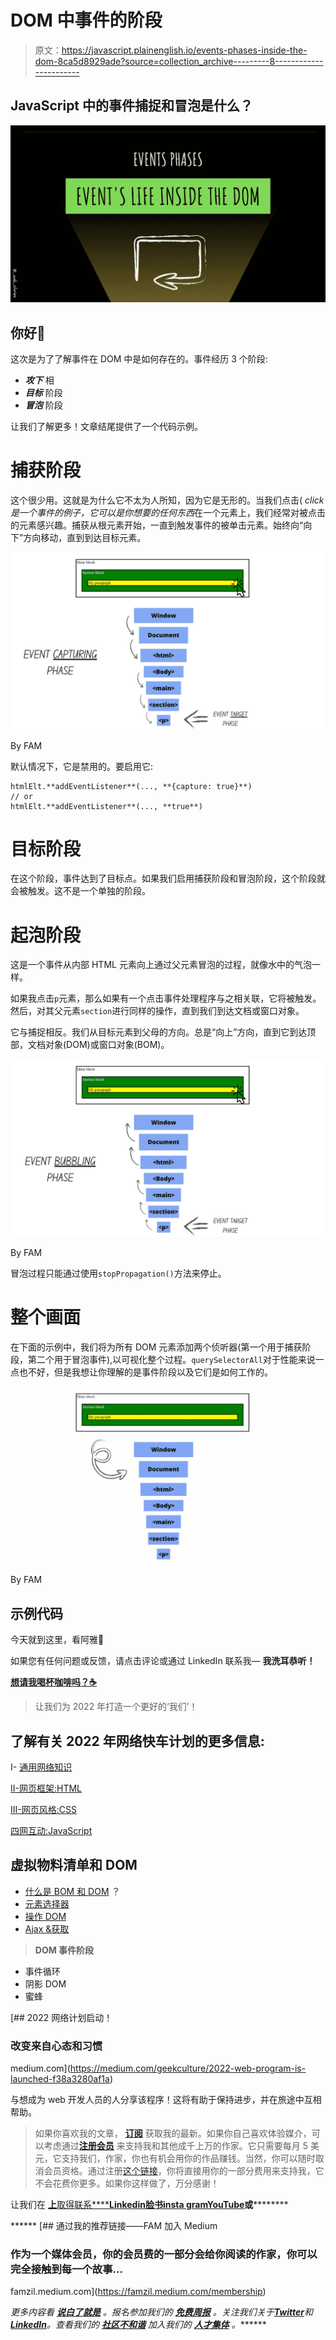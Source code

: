 # DOM 中事件的阶段

> 原文：<https://javascript.plainenglish.io/events-phases-inside-the-dom-8ca5d8929ade?source=collection_archive---------8----------------------->

## JavaScript 中的事件捕捉和冒泡是什么？

![](img/ee7031cf923bdf279bfdb1d12cc7c74d.png)

## 你好👋

这次是为了了解事件在 DOM 中是如何存在的。事件经历 3 个阶段:

*   ***攻下*** 相
*   ***目标*** 阶段
*   ***冒泡*** 阶段

让我们了解更多！文章结尾提供了一个代码示例。

# 捕获阶段

这个很少用。这就是为什么它不太为人所知，因为它是无形的。当我们点击( *click 是一个事件的例子，它可以是你想要的任何东西*在一个元素上，我们经常对被点击的元素感兴趣。捕获从根元素开始，一直到触发事件的被单击元素。始终向“向下”方向移动，直到到达目标元素。

![](img/3f428aff786c43c96a085dffaa799c30.png)

By FAM

默认情况下，它是禁用的。要启用它:

```
htmlElt.**addEventListener**(..., **{capture: true}**)
// or
htmlElt.**addEventListener**(..., **true**)
```

# 目标阶段

在这个阶段，事件达到了目标点。如果我们启用捕获阶段和冒泡阶段，这个阶段就会被触发。这不是一个单独的阶段。

# 起泡阶段

这是一个事件从内部 HTML 元素向上通过父元素冒泡的过程，就像水中的气泡一样。

如果我点击`p`元素，那么如果有一个点击事件处理程序与之相关联，它将被触发。然后，对其父元素`section`进行同样的操作，直到我们到达文档或窗口对象。

它与捕捉相反。我们从目标元素到父母的方向。总是“向上”方向，直到它到达顶部，文档对象(DOM)或窗口对象(BOM)。

![](img/d52addd69912f0856beaf8abb6a47d1f.png)

By FAM

冒泡过程只能通过使用`stopPropagation()`方法来停止。

# 整个画面

在下面的示例中，我们将为所有 DOM 元素添加两个侦听器(第一个用于捕获阶段，第二个用于冒泡事件),以可视化整个过程。`querySelectorAll`对于性能来说一点也不好，但是我想让你理解的是事件阶段以及它们是如何工作的。

![](img/aaba8a72044f23bbd0f5f25431b1a986.png)

By FAM

## 示例代码

今天就到这里，看阿雅🙋

如果您有任何问题或反馈，请点击评论或通过 LinkedIn 联系我— **我洗耳恭听！**

[**想请我喝杯咖啡吗？☕️**](https://www.buymeacoffee.com/fatimaamzil)

> 让我们为 2022 年打造一个更好的‘我们’！

## 了解有关 2022 年网络快车计划的更多信息:

I- [通用网络知识](https://medium.com/geekculture/2022-web-program-chapter-n-1-is-done-499fb0707220?source=your_stories_page----------------------------------------)

[II-网页框架:HTML](https://famzil.medium.com/your-html-essentials-69d9b2349355?source=your_stories_page----------------------------------------)

[III-网页风格:CSS](https://medium.com/geekculture/recap-of-the-css-chapter-ae388d51e564?source=your_stories_page----------------------------------------)

[四网互动:JavaScript](https://levelup.gitconnected.com/congrats-to-js-chapter-finishers-e38a3ca1612c)

## 虚拟物料清单和 DOM

*   [什么是 BOM 和 DOM](https://medium.com/geekculture/what-are-the-dom-and-bom-9fb1a3ed736f?source=your_stories_page-------------------------------------) ？
*   [元素选择器](/selecting-dom-elements-e33fb235e81d?source=your_stories_page-------------------------------------)
*   [操作 DOM](https://famzil.medium.com/dom-manipulation-13959986300?source=your_stories_page-------------------------------------)
*   [Ajax &获取](https://levelup.gitconnected.com/calling-for-data-d9523c7c62e2?source=your_stories_page-------------------------------------)

> **DOM 事件阶段**

*   事件循环
*   阴影 DOM
*   蜜蜂

[](https://medium.com/geekculture/2022-web-program-is-launched-f38a3280af1a) [## 2022 网络计划启动！

### 改变来自心态和习惯

medium.com](https://medium.com/geekculture/2022-web-program-is-launched-f38a3280af1a) 

与想成为 web 开发人员的人分享该程序！这将有助于保持进步，并在旅途中互相帮助。

> 如果你喜欢我的文章， [**订阅**](https://famzil.medium.com/subscribe) 获取我的最新。如果你自己喜欢体验媒介，可以考虑通过[**注册会员**](https://famzil.medium.com/membership) 来支持我和其他成千上万的作家。它只需要每月 5 美元，它支持我们，作家，你也有机会用你的作品赚钱。当然，你可以随时取消会员资格。通过注册[这个链接](https://famzil.medium.com/membership)，你将直接用你的一部分费用来支持我，它不会花费你更多。如果你这样做了，万分感谢！

让我们在 [**上**取得联系****](https://medium.com/@famzil/)**[**Linkedin**](https://www.linkedin.com/in/fatima-amzil-9031ba95/)**[**脸书**](https://www.facebook.com/The-Front-End-World)**[**insta gram**](https://www.instagram.com/the_frontend_world/)**[**YouTube**](https://www.youtube.com/channel/UCaxr-f9r6P1u7Y7SKFHi12g)**或**[](https://twitter.com/FatimaAMZIL9)********

******[](https://famzil.medium.com/membership) [## 通过我的推荐链接——FAM 加入 Medium

### 作为一个媒体会员，你的会员费的一部分会给你阅读的作家，你可以完全接触到每一个故事…

famzil.medium.com](https://famzil.medium.com/membership) 

*更多内容看* [***说白了就是***](https://plainenglish.io/) *。报名参加我们的* [***免费周报***](http://newsletter.plainenglish.io/) *。关注我们关于*[***Twitter***](https://twitter.com/inPlainEngHQ)*和*[***LinkedIn***](https://www.linkedin.com/company/inplainenglish/)*。查看我们的* [***社区不和谐***](https://discord.gg/GtDtUAvyhW) *加入我们的* [***人才集体***](https://inplainenglish.pallet.com/talent/welcome) *。*******